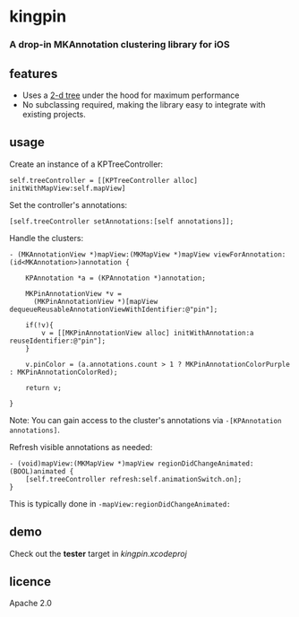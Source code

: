 kingpin
=======

### A drop-in MKAnnotation clustering library for iOS


features
---------

* Uses a [2-d tree](http://en.wikipedia.org/wiki/K-d_tree) under the hood for maximum performance 
* No subclassing required, making the library easy to integrate with existing projects.


usage
-----

Create an instance of a KPTreeController:

`self.treeController = [[KPTreeController alloc] initWithMapView:self.mapView]`

Set the controller's annotations:

`[self.treeController setAnnotations:[self annotations]];`

Handle the clusters:

```
- (MKAnnotationView *)mapView:(MKMapView *)mapView viewForAnnotation:(id<MKAnnotation>)annotation {
    
    KPAnnotation *a = (KPAnnotation *)annotation;
    
    MKPinAnnotationView *v = 
      (MKPinAnnotationView *)[mapView dequeueReusableAnnotationViewWithIdentifier:@"pin"];
    
    if(!v){
        v = [[MKPinAnnotationView alloc] initWithAnnotation:a reuseIdentifier:@"pin"];
    }
    
    v.pinColor = (a.annotations.count > 1 ? MKPinAnnotationColorPurple : MKPinAnnotationColorRed);
    
    return v;
    
}
```

Note: You can gain access to the cluster's annotations via `-[KPAnnotation annotations]`.

Refresh visible annotations as needed:

```
- (void)mapView:(MKMapView *)mapView regionDidChangeAnimated:(BOOL)animated {
    [self.treeController refresh:self.animationSwitch.on];
}
```

This is typically done in `-mapView:regionDidChangeAnimated:`

demo
----

Check out the **tester** target in *kingpin.xcodeproj*

licence
--------

Apache 2.0
